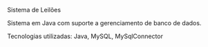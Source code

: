 Sistema de Leilões

Sistema em Java com suporte a gerenciamento de banco de dados.

Tecnologias utilizadas: Java, MySQL, MySqlConnector
